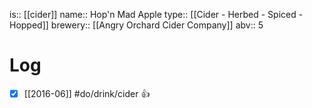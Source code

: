 is:: [[cider]]
name:: Hop'n Mad Apple
type:: [[Cider - Herbed - Spiced - Hopped]]
brewery:: [[Angry Orchard Cider Company]]
abv:: 5

# Log
- [x] [[2016-06]] #do/drink/cider 👍
